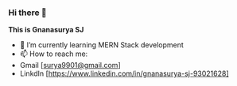 ### Hi there 👋


**This is Gnanasurya SJ**

- 🌱 I’m currently learning MERN Stack development
- 📫 How to reach me: 
- Gmail [surya9901@gmail.com]
- LinkdIn [https://www.linkedin.com/in/gnanasurya-sj-93021628]


